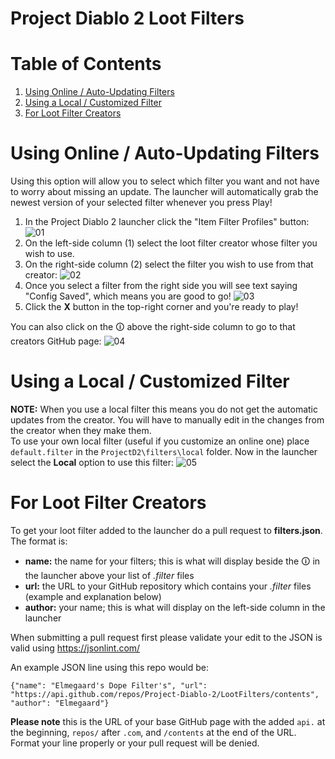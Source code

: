 # Project Diablo 2 Loot Filters

# Table of Contents
1. [Using Online / Auto-Updating Filters](https://github.com/Project-Diablo-2/LootFilters#using-online--auto-updating-filters)
2. [Using a Local / Customized Filter](https://github.com/Project-Diablo-2/LootFilters#using-a-local--customized-filter)
3. [For Loot Filter Creators](https://github.com/Project-Diablo-2/LootFilters#for-loot-filter-creators)

# Using Online / Auto-Updating Filters
Using this option will allow you to select which filter you want and not have to worry about missing an update. The launcher will automatically grab the newest version of your selected filter whenever you press Play!
1. In the Project Diablo 2 launcher click the "Item Filter Profiles" button:
![01](https://user-images.githubusercontent.com/40577712/110861246-e0e37480-828b-11eb-99c9-1000149c7c43.jpg)
1. On the left-side column (1) select the loot filter creator whose filter you wish to use.
1. On the right-side column (2) select the filter you wish to use from that creator:
![02](https://user-images.githubusercontent.com/40577712/110861437-20aa5c00-828c-11eb-9e8d-bd04e3e01399.png)
1. Once you select a filter from the right side you will see text saying "Config Saved", which means you are good to go!
![03](https://user-images.githubusercontent.com/40577712/110861656-72eb7d00-828c-11eb-80f0-2d586bb2773c.png)
1. Click the **X** button in the top-right corner and you're ready to play!

You can also click on the &#128712; above the right-side column to go to that creators GitHub page:
![04](https://user-images.githubusercontent.com/40577712/110861945-daa1c800-828c-11eb-95fa-7bc8714fd885.png)

# Using a Local / Customized Filter
**NOTE:** When you use a local filter this means you do not get the automatic updates from the creator. You will have to manually edit in the changes from the creator when they make them.  
To use your own local filter (useful if you customize an online one) place `default.filter` in the `ProjectD2\filters\local` folder. Now in the launcher select the **Local** option to use this filter:
![05](https://user-images.githubusercontent.com/40577712/111204358-6c1a7e00-859c-11eb-9124-66289c2a4d48.png)

# For Loot Filter Creators
To get your loot filter added to the launcher do a pull request to **filters.json**. The format is:
* **name:** the name for your filters; this is what will display beside the &#128712; in the launcher above your list of *.filter* files
* **url:** the URL to your GitHub repository which contains your *.filter* files (example and explanation below)
* **author:** your name; this is what will display on the left-side column in the launcher

When submitting a pull request first please validate your edit to the JSON is valid using https://jsonlint.com/

An example JSON line using this repo would be:  
  
    {"name": "Elmegaard's Dope Filter's", "url": "https://api.github.com/repos/Project-Diablo-2/LootFilters/contents", "author": "Elmegaard"}
**Please note** this is the URL of your base GitHub page with the added `api.` at the beginning, `repos/` after `.com`, and `/contents` at the end of the URL. 
Format your line properly or your pull request will be denied.
